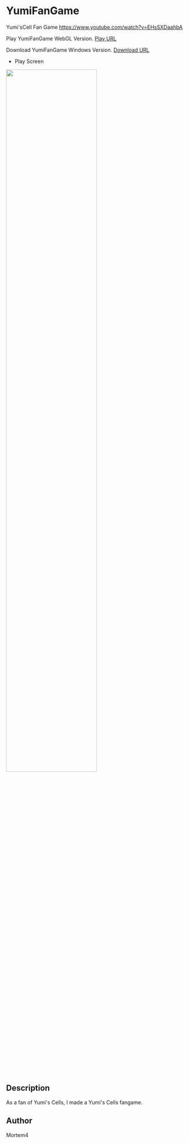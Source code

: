 # YumiFanGame
Yumi'sCell Fan Game
https://www.youtube.com/watch?v=EHsSXDaahbA

Play YumiFanGame WebGL Version. [Play URL](https://gondnetom.github.io/YumiFan_Game/)

Download YumiFanGame Windows Version. [Download URL](https://drive.google.com/file/d/1eUNV0vdqqmg9pPL6pjciFcoWrBtLk9tm/view?usp=sharing)

- Play Screen

<img src = "https://user-images.githubusercontent.com/77566805/147568283-b997c77a-bf40-4289-92a3-36738dbd2342.png" width="70%" height="70%">

## Description
As a fan of Yumi's Cells, I made a Yumi's Cells fangame.

## Author
Mortem4
